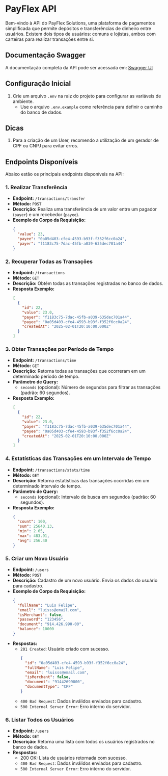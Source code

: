 # PayFlex API

Bem-vindo à API do PayFlex Solutions, uma plataforma de pagamentos simplificada que permite depósitos e transferências de dinheiro entre usuários. Existem dois tipos de usuários: comuns e lojistas, ambos com carteiras para realizar transações entre si.

## Documentação Swagger

A documentação completa da API pode ser acessada em: [Swagger UI](http://localhost:8082/api/v1/docs/)

## Configuração Inicial

1. Crie um arquivo `.env` na raiz do projeto para configurar as variáveis de ambiente.
   - Use o arquivo `.env.example` como referência para definir o caminho do banco de dados.

## Dicas
1. Para a criação de um User, recomendo a utilização de um gerador de CPF ou CNPJ para evitar erros.
  

## Endpoints Disponíveis

Abaixo estão os principais endpoints disponíveis na API:

### 1. Realizar Transferência

- **Endpoint:** `/transactions/transfer`
- **Método:** `POST`
- **Descrição:** Realiza uma transferência de um valor entre um pagador (`payer`) e um recebedor (`payee`).
- **Exemplo de Corpo da Requisição:**
  ```json
  {
    "value": 23,
    "payee": "0a05d403-cfe4-4593-b93f-f352f6cc0a24",
    "payer": "f1183c75-7dac-45fb-a039-635dec701a44"
  }
  ```

### 2. Recuperar Todas as Transações

- **Endpoint:** `/transactions`
- **Método:** `GET`
- **Descrição:** Obtém todas as transações registradas no banco de dados.
- **Resposta Exemplo:**
  ```json
  [
    {
      "id": 22,
      "value": 23.0,
      "payer": "f1183c75-7dac-45fb-a039-635dec701a44",
      "payee": "0a05d403-cfe4-4593-b93f-f352f6cc0a24",
      "createdAt": "2025-02-01T20:10:00.000Z"
    }
  ]
  ```

### 3. Obter Transações por Período de Tempo

- **Endpoint:** `/transactions/time`
- **Método:** `GET`
- **Descrição:** Retorna todas as transações que ocorreram em um determinado período de tempo.
- **Parâmetro de Query:**
  - `seconds` (opcional): Número de segundos para filtrar as transações (padrão: 60 segundos).
- **Resposta Exemplo:**
  ```json
  [
    {
      "id": 22,
      "value": 23.0,
      "payer": "f1183c75-7dac-45fb-a039-635dec701a44",
      "payee": "0a05d403-cfe4-4593-b93f-f352f6cc0a24",
      "createdAt": "2025-02-01T20:10:00.000Z"
    }
  ]
  ```

### 4. Estatísticas das Transações em um Intervalo de Tempo

- **Endpoint:** `/transactions/stats/time`
- **Método:** `GET`
- **Descrição:** Retorna estatísticas das transações ocorridas em um determinado intervalo de tempo.
- **Parâmetro de Query:**
  - `seconds` (opcional): Intervalo de busca em segundos (padrão: 60 segundos).
- **Resposta Exemplo:**
  ```json
  {
    "count": 100,
    "sum": 25640.13,
    "min": 2.65,
    "max": 483.91,
    "avg": 256.40
  }
  ```

### 5. Criar um Novo Usuário

- **Endpoint:** `/users`
- **Método:** `POST`
- **Descrição:** Cadastro de um novo usuário. Envia os dados do usuário para cadastro.
- **Exemplo de Corpo da Requisição:**
  ```json
  {
    "fullName": "Luis Felipe",
    "email": "luisss@email.com",
    "isMerchant": false,
    "password": "123456",
    "document": "914.426.990-00",
    "balance": 10000
  }
  ```
- **Respostas:**
  - `201 Created`: Usuário criado com sucesso.
    ```json
    {
      "id": "0a05d403-cfe4-4593-b93f-f352f6cc0a24",
      "fullName": "Luis Felipe",
      "email": "luisss@email.com",
      "isMerchant": false,
      "document": "91442699000",
      "documentType": "CPF"
    }
    ```
  - `400 Bad Request`: Dados inválidos enviados para cadastro.
  - `500 Internal Server Error`: Erro interno do servidor.

### 6. Listar Todos os Usuários

- **Endpoint:** `/users`
- **Método:** `GET`
- **Descrição:** Retorna uma lista com todos os usuários registrados no banco de dados.
- **Respostas:**
  - 200 OK: Lista de usuários retornada com sucesso.
  - `400 Bad Request`: Dados inválidos enviados para cadastro.
  - `500 Internal Server Error`: Erro interno do servidor.
    
    

